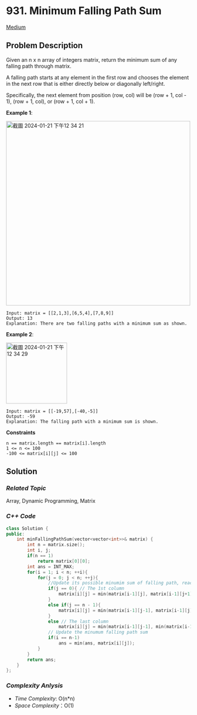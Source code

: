 # 931. Minimum Falling Path Sum
[Medium](https://leetcode.com/problems/minimum-falling-path-sum/description/)

## Problem Description

Given an n x n array of integers matrix, return the minimum sum of any falling path through matrix.

A falling path starts at any element in the first row and chooses the element in the next row that is either directly below or diagonally left/right.

Specifically, the next element from position (row, col) will be (row + 1, col - 1), (row + 1, col), or (row + 1, col + 1).


**Example 1**:

<img width="502" alt="截圖 2024-01-21 下午12 34 21" src="https://github.com/Eddiecc06/LeetCode/assets/18256877/0006076f-ac90-4b9a-a832-4b6e79f7b741">

```
Input: matrix = [[2,1,3],[6,5,4],[7,8,9]]
Output: 13
Explanation: There are two falling paths with a minimum sum as shown.
```
**Example 2**:

<img width="166" alt="截圖 2024-01-21 下午12 34 29" src="https://github.com/Eddiecc06/LeetCode/assets/18256877/567fd21a-192d-430f-bcfe-83d3c7205eb4">

```
Input: matrix = [[-19,57],[-40,-5]]
Output: -59
Explanation: The falling path with a minimum sum is shown.
```

**Constraints**
```
n == matrix.length == matrix[i].length
1 <= n <= 100
-100 <= matrix[i][j] <= 100
```

## Solution

### _Related Topic_
   Array, Dynamic Programming, Matrix

### _C++ Code_
```cpp
class Solution {
public:
    int minFallingPathSum(vector<vector<int>>& matrix) {
        int n = matrix.size();
        int i, j;
        if(n == 1)
            return matrix[0][0];
        int ans = INT_MAX;
        for(i = 1; i < n; ++i){
            for(j = 0; j < n; ++j){
                //Update its possible minumim sum of falling path, reaching to node matrix[i][j]
                if(j == 0){ // The 1st column
                    matrix[i][j] = min(matrix[i-1][j], matrix[i-1][j+1]) + matrix[i][j];
                }
                else if(j == n - 1){
                    matrix[i][j] = min(matrix[i-1][j-1], matrix[i-1][j]) + matrix[i][j];
                }
                else // The last column
                    matrix[i][j] = min(matrix[i-1][j-1], min(matrix[i-1][j], matrix[i-1][j+1])) + matrix[i][j];
                // Update the minumum falling path sum
                if(i == n-1) 
                    ans = min(ans, matrix[i][j]);
            }
        }
        return ans;
    }
};
```

### _Complexity Anlysis_
- _Time Complexity_: O(n*n)
- _Space Complexity_：O(1)
